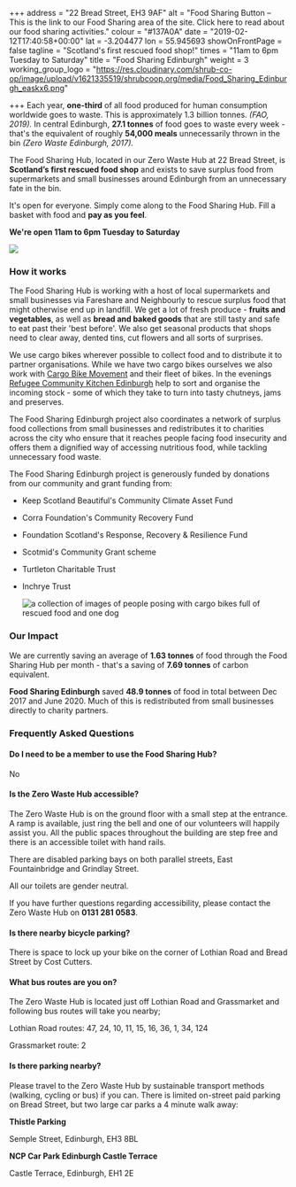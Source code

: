+++
address = "22 Bread Street, EH3 9AF"
alt = "Food Sharing Button – This is the link to our Food Sharing area of the site. Click here to read about our food sharing activities."
colour = "#137A0A"
date = "2019-02-12T17:40:58+00:00"
lat = -3.204477
lon = 55.945693
showOnFrontPage = false
tagline = "Scotland's first rescued food shop!"
times = "11am to 6pm Tuesday to Saturday"
title = "Food Sharing Edinburgh"
weight = 3
working_group_logo = "https://res.cloudinary.com/shrub-co-op/image/upload/v1621335519/shrubcoop.org/media/Food_Sharing_Edinburgh_easkx6.png"

+++
Each year, **one-third** of all food produced for human consumption worldwide goes to waste. This is approximately 1.3 billion tonnes. _(FAO, 2019)._ In central Edinburgh, **27.1 tonnes** of food goes to waste every week - that's the equivalent of roughly **54,000 meals** unnecessarily thrown in the bin _(Zero Waste Edinburgh, 2017)._

The Food Sharing Hub, located in our Zero Waste Hub at 22 Bread Street, is **Scotland’s first rescued food shop** and exists to save surplus food from supermarkets and small businesses around Edinburgh from an unnecessary fate in the bin.

It's open for everyone. Simply come along to the Food Sharing Hub. Fill a basket with food and **pay as you feel**.

**We're open 11am to 6pm Tuesday to Saturday**

![](https://res.cloudinary.com/shrub-co-op/image/upload/v1565363322/shrubcoop.org/media/189334483.jpg.gallery_coxd2w.jpg)

### How it works

The Food Sharing Hub is working with a host of local supermarkets and small businesses via Fareshare and Neighbourly to rescue surplus food that might otherwise end up in landfill.  We get a lot of fresh produce - **fruits and vegetables**, as well as **bread and baked goods** that are still tasty and safe to eat past their 'best before'. We also get seasonal products that shops need to clear away, dented tins, cut flowers and all sorts of surprises.

We use cargo bikes wherever possible to collect food and to distribute it to partner organisations.  While we have two cargo bikes ourselves we also work with [Cargo Bike Movement](https://www.cargobikemovement.com/) and their fleet of bikes.  In the evenings [Refugee Community Kitchen Edinburgh](https://refugeecommunitykitchen.org/) help to sort and organise the incoming stock - some of which they take to turn into tasty chutneys, jams and preserves.

The Food Sharing Edinburgh project also coordinates a network of surplus food collections from small businesses and redistributes it to charities across the city who ensure that it reaches people facing food insecurity and offers them a dignified way of accessing nutritious food, while tackling unnecessary food waste.

The Food Sharing Edinburgh project is generously funded by donations from our community and grant funding from:

* Keep Scotland Beautiful's Community Climate Asset Fund
* Corra Foundation's Community Recovery Fund
* Foundation Scotland's Response, Recovery & Resilience Fund
* Scotmid's Community Grant scheme
* Turtleton Charitable Trust
* Inchrye Trust

  ![a collection of images of people posing with cargo bikes full of rescued food and one dog](https://res.cloudinary.com/shrub-co-op/image/upload/v1616683390/shrubcoop.org/media/cargocollage_apqepq.png "Cargo Bikers")

### Our Impact

We are currently saving an average of **1.63 tonnes** of food through the Food Sharing Hub per month - that's a saving of **7.69 tonnes** of carbon equivalent.

**Food Sharing Edinburgh** saved **48.9 tonnes** of food in total between Dec 2017 and June 2020. Much of this is redistributed from small businesses directly to charity partners.

### Frequently Asked Questions

#### Do I need to be a member to use the Food Sharing Hub?

No

#### Is the Zero Waste Hub accessible?

The Zero Waste Hub is on the ground floor with a small step at the entrance. A ramp is available, just ring the bell and one of our volunteers will happily assist you. All the public spaces throughout the building are step free and there is an accessible toilet with hand rails.

There are disabled parking bays on both parallel streets, East Fountainbridge and Grindlay Street.

All our toilets are gender neutral.

If you have further questions regarding accessibility, please contact the Zero Waste Hub on **0131 281 0583**.

#### Is there nearby bicycle parking?

There is space to lock up your bike on the corner of Lothian Road and Bread Street by Cost Cutters.

#### What bus routes are you on?

The Zero Waste Hub is located just off Lothian Road and Grassmarket and following bus routes will take you nearby;

Lothian Road routes: 47, 24, 10, 11, 15, 16, 36, 1, 34, 124

Grassmarket route: 2

#### Is there parking nearby?

Please travel to the Zero Waste Hub by sustainable transport methods (walking, cycling or bus) if you can. There is limited on-street paid parking on Bread Street, but two large car parks a 4 minute walk away:

**Thistle Parking**

Semple Street, Edinburgh, EH3 8BL

**NCP Car Park Edinburgh Castle Terrace**

Castle Terrace, Edinburgh, EH1 2E